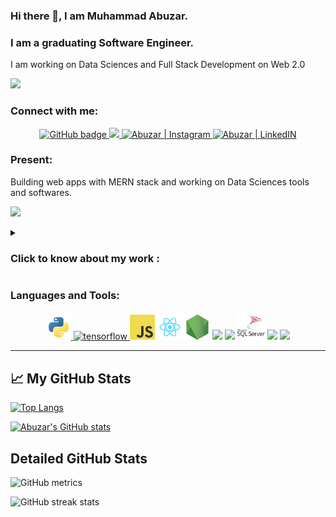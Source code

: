 ### Hi there 👋, I am Muhammad Abuzar.
### I am a graduating Software Engineer.  

I am working on Data Sciences and Full Stack Development on Web 2.0

![](https://komarev.com/ghpvc/?username=abuzariii&color=blueviolet&label=Profile+Views)
<br />


<h3 align="left">Connect with me:</h3>
<p align="center">
  <a href="https://github.com/abuzariii?tab=followers">
    <img src="https://img.shields.io/github/followers/abuzariii?label=GitHub&logo=GitHub&style=for-the-badge" alt="GitHub badge" />
  </a>

<a href="http://twitter.com/Abuzar_ii">
    <img src="https://img.shields.io/twitter/follow/abuzariii_?label=Twitter&logo=twitter&style=for-the-badge" />
  </a>
<a href="https://www.instagram.com/abuzardoesshit" target="_blank">
  <img alt="Abuzar | Instagram"  src="https://img.shields.io/badge/instagram-%23E4405F.svg?&style=for-the-badge&logo=instagram&logoColor=white" />
</a>
  <a href="https://www.linkedin.com/in/muhammad-abuzar-370a09206/" target="_blank">
  <img alt="Abuzar | LinkedIN"  src="https://img.shields.io/badge/linkedin-%230077B5.svg?&style=for-the-badge&logo=linkedin&logoColor=white" />
</a>
</p>


<h3 align="left">Present: </h3>

 Building web apps with MERN stack and working on Data Sciences tools and softwares.
 
 ![](https://camo.githubusercontent.com/992babdffd8c74a1502de375fbdf7e4d54773242/68747470733a2f2f6d656469612e67697068792e636f6d2f6d656469612f53576f536b4e36447854737a71494b4571762f67697068792e676966)
 
<!-- Expandable  -->
 <details>
<summary><h3>Click to know about my work :</h3></summary>
I am experienced in Web Development with MERN Stack, Data Analysis, Visualization, Cleaning, Preprocessing and Applied Machine Learning in Python libraries like Numpy, Pandas, Matplotlib, Seaborn and Scikit Learn, Applied Deep Learning with Tensorflow, Querying SQL data in Microsoft SQL Server Management Studio and Dashboarding in Microsoft Power BI.

  
  
Proficient in public speaking, my communication skills are top-notch thanks to my 2 years of experience in multiple departmental and university level societies. My soft skills include communication, project management, team management, event planning and event marketing. In last 2 years I have hosted, managed and organized multiple events in fields of tech, awareness, scientific literacy and entrepreneurship. I have a track record of creating successful campaigns that increase engagement and drive attendance.
</details>

<h3 align="left">Languages and Tools:</h3>
<p align="center">
  <a href="https://www.python.org" target="_blank" rel="noreferrer"> <img src="https://raw.githubusercontent.com/devicons/devicon/master/icons/python/python-original.svg"
                                                                          alt="python" width="40" height="40"/> </a> </a>
  <a href="https://www.tensorflow.org" target="_blank" rel="noreferrer"> <img src="https://www.vectorlogo.zone/logos/tensorflow/tensorflow-icon.svg" alt="tensorflow" width="40" height="40"/> </a> 
  <img height="40" src="https://raw.githubusercontent.com/github/explore/80688e429a7d4ef2fca1e82350fe8e3517d3494d/topics/javascript/javascript.png">
<img height="40" src="https://raw.githubusercontent.com/github/explore/80688e429a7d4ef2fca1e82350fe8e3517d3494d/topics/react/react.png">
<img height="40" src="https://raw.githubusercontent.com/github/explore/80688e429a7d4ef2fca1e82350fe8e3517d3494d/topics/nodejs/nodejs.png">
<img height="40" src="https://www.vectorlogo.zone/logos/mongodb/mongodb-ar21.svg">
<img height="40" src="https://www.vectorlogo.zone/logos/expressjs/expressjs-ar21.svg">
<img  height="45" src="https://raw.githubusercontent.com/Abuzariii/Colorizing-Grayscale-Images-with-OpenCV/7d1a2a43b144ea3f9e432f2a0acc22fed77a716f/microsoft-sql-server-logo-svgrepo-com.svg">
<img height="40" src="https://raw.githubusercontent.com/yurijserrano/Github-Profile-Readme-Logos/df5bacba92a025537970ad7ad34a1c54e1aa6869/text%20editors/vscode.svg">
<img  height="40" src="https://raw.githubusercontent.com/microsoft/PowerBI-Icons/f1d4dd6cd52338a186f58bc29c437f64cf6b327b/SVG/Power-BI.svg">
</p>


---

## &#x1f4c8; My GitHub Stats

[![Top Langs](https://github-readme-stats.vercel.app/api/top-langs/?username=abuzariii&hide=java,html,css&theme=radical)](https://github.com/abuzariii/github-readme-stats)

[![Abuzar's GitHub stats](https://github-readme-stats.vercel.app/api?username=abuzariii&theme=radical)](https://github.com/abuzariii/github-readme-stats)
<h2 align="left">Detailed GitHub Stats </h2>

![GitHub metrics](https://metrics.lecoq.io/Abuzariii)  

![GitHub streak stats](https://github-readme-streak-stats.herokuapp.com/?user=Abuzariii)   


